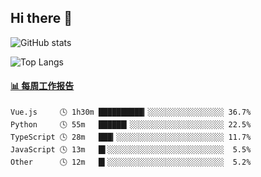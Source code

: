 ## Hi there 👋

![GitHub stats](https://github-readme-stats.orilight.top/api?username=orilights)

![Top Langs](https://github-readme-stats.orilight.top/api/top-langs/?username=orilights&layout=compact)

<!-- waka-box start -->
#### <a href="https://gist.github.com/92c8d5b388768c10efcba86e82b7c4fb" target="_blank">📊 每周工作报告</a>
```text
Vue.js     🕓 1h30m ██████████▎░░░░░░░░░░░░░░░░░ 36.7%
Python     🕓 55m   ██████▎░░░░░░░░░░░░░░░░░░░░░ 22.5%
TypeScript 🕓 28m   ███▎░░░░░░░░░░░░░░░░░░░░░░░░ 11.7%
JavaScript 🕓 13m   █▌░░░░░░░░░░░░░░░░░░░░░░░░░░  5.5%
Other      🕓 12m   █▍░░░░░░░░░░░░░░░░░░░░░░░░░░  5.2%
```
<!-- Powered by https://github.com/journey-ad/waka-box-go . -->
<!-- waka-box end -->
